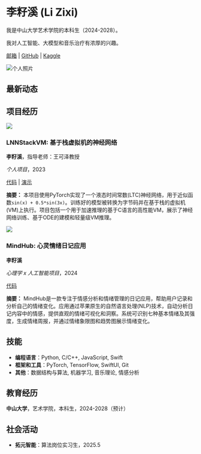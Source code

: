 # 李籽溪 (Li Zixi)

我是中山大学艺术学院的本科生（2024-2028）。

我对人工智能、大模型和音乐治疗有浓厚的兴趣。

[邮箱](mailto:lizixi2006@outlook.com) | [GitHub](https://github.com/lizixi-0x2F) | [Kaggle](https://www.kaggle.com/tianlulee)

![个人照片](media/profile.jpg)

## 最新动态

<!-- 动态内容置空 -->

## 项目经历

![](media/project1.png)

### LNNStackVM: 基于栈虚拟机的神经网络

**李籽溪**，指导老师：王可泽教授

*个人项目*，2023

[代码](https://github.com/lizixi-0x2F/LNNStackVM) | [演示](https://github.com/lizixi-0x2F/LNNStackVM)

**摘要：** 本项目使用PyTorch实现了一个液态时间常数(LTC)神经网络，用于近似函数`sin(x) + 0.5*sin(3x)`。训练好的模型被转换为字节码并在基于栈的虚拟机(VM)上执行。项目包括一个用于加速推理的基于C语言的高性能VM，展示了神经网络训练、基于ODE的建模和轻量级VM推理。

![](media/projects/mindhub.png)

### MindHub: 心灵情绪日记应用

**李籽溪**

*心理学 x 人工智能项目*，2024

[代码](https://github.com/lizixi-0x2F/MindHub)

**摘要：** MindHub是一款专注于情感分析和情绪管理的日记应用，帮助用户记录和分析自己的情绪变化。应用通过苹果原生的自然语言处理(NLP)技术，自动分析日记内容中的情感，提供直观的情绪可视化和洞察。系统可识别七种基本情绪及其强度，生成情绪周报，并通过情绪象限图和趋势图展示情绪变化。

## 技能

- **编程语言**：Python, C/C++, JavaScript, Swift
- **框架和工具**：PyTorch, TensorFlow, SwiftUI, Git
- **其他**：数据结构与算法, 机器学习, 音乐理论, 情感分析

## 教育经历

**中山大学**，艺术学院，本科生，2024-2028（预计）

## 社会活动

- **拓元智能**：算法岗位实习生，2025.5 